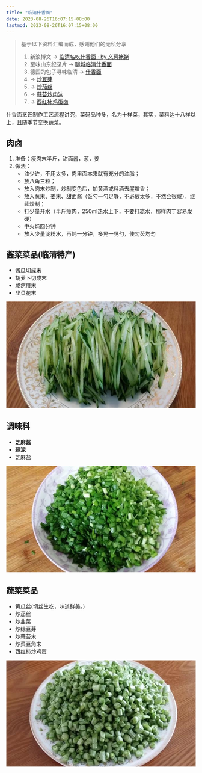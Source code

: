 ```yaml
---
title: "临清什香面"
date: 2023-08-26T16:07:15+08:00
lastmod: 2023-08-26T16:07:15+08:00
---
```


> 基于以下资料汇编而成，感谢他们的无私分享
>
> 1. 新浪博文 -> [临清名吃什香面 · by 义珂姥姥](https://blog.sina.com.cn/s/blog_4d491e510102vosn.html)
> 2. 至味山东纪录片 -> [聊城临清什香面](https://www.bilibili.com/video/BV1V3411b7Yy/)
> 3. 德国的包子寻味临清 -> [什香面](https://www.bilibili.com/video/BV1cz4y1U758/)
> 4. -> [炒豆芽](https://www.bilibili.com/video/BV1A8411F7m9/)
> 5. -> [炒茄丝](https://www.bilibili.com/video/BV1EL4y1n7HC/)
> 6. -> [蒜苔炒肉沫](https://www.bilibili.com/video/BV18K411K7nj/)
> 7. -> [西红柿鸡蛋卤](https://www.bilibili.com/video/BV12o4y1U7GL/)

什香面烹饪制作工艺流程讲究，菜码品种多，名为十样菜，其实，菜料达十八样以上，且随季节变换蔬菜。

## 肉卤

1. 准备：瘦肉末半斤，甜面酱，葱，姜
2. 做法：
    - 油少许，不用太多，肉里面本来就有充分的油脂；
    - 放八角三粒；
    - 放入肉末炒制，炒制变色后，加黄酒或料酒去腥增香；
    - 放入葱末、姜末、甜面酱（饭勺一勺足够，不必放太多，不然会很咸），继续炒制；
    - 打少量开水（半斤瘦肉，250ml热水上下，不要打凉水，那样肉丁容易发硬）
    - 中火炖四分钟
    - 放入少量淀粉水，再炖一分钟，多晃一晃勺，使勾芡均匀

## 酱菜菜品(临清特产)

- 酱瓜切成末
- 胡萝卜切成末
- 咸疙瘩末
- 韭菜花末

![](huanggua.jpeg)

## 调味料

- **芝麻酱**
- **蒜泥**
- 芝麻盐

![](jiucai.jpeg)

## 蔬菜菜品

- 黄瓜丝(切丝生吃，味道鲜美。)
- 炒茄丝
- 炒韭菜
- 炒绿豆芽
- 炒蒜苔末
- 炒菜豆角末
- 西红柿炒鸡蛋

![](caidoujiao.jpeg)
